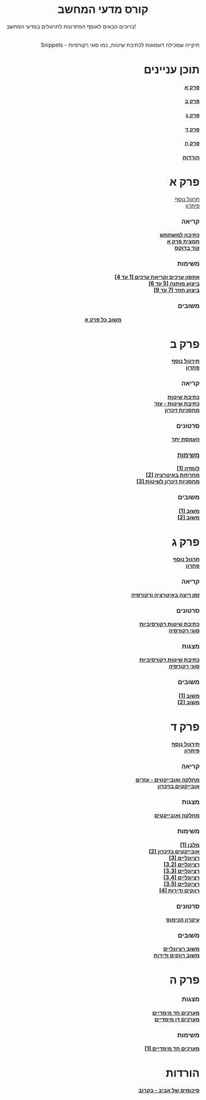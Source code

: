<h1 style="text-align:center;">קורס מדעי המחשב</h1>
<p>ברוכים הבאים לאוסף הפתרונות לתרגולים במדעי המחשב!<br><br></p>
<div align="right">Snippets - תיקייה שמכילה דוגמאות לכתיבת שיטות, כמו סוגי רקורסיות</p>
<p>
  <h1>תוכן עניינים</h1>
  <h4><a href="https://github.com/avivper/ComputerScience#%D7%A4%D7%A8%D7%A7-%D7%90">פרק א</a></h4>
  <h4><a href="https://github.com/avivper/ComputerScience#%D7%A4%D7%A8%D7%A7-%D7%91">פרק ב</a></h4>
  <h4><a href="https://github.com/avivper/ComputerScience/blob/main/README.md#%D7%A4%D7%A8%D7%A7-%D7%92-1">פרק ג</h4>
  <h4><a href="https://github.com/avivper/ComputerScience?tab=readme-ov-file#%D7%A4%D7%A8%D7%A7-%D7%93-1">פרק ד</a></h4>
  <h4><a href="https://github.com/avivper/ComputerScience#%D7%A4%D7%A8%D7%A7-%D7%94">פרק ה</a></h4>
  <h4><a href="https://github.com/avivper/ComputerScience/blob/main/README.md#%D7%94%D7%95%D7%A8%D7%93%D7%95%D7%AA-1">הורדות</a></h4>
</p>
<p style="text-align:center;"> 
  <h1>פרק א</h1>
  <p>
    <a href="https://drive.google.com/file/d/13eqXO-jXVOyVAMB4nxbDNLFCxsxQdWeY/view">תרגול נוסף</a><br>
    <a href="https://drive.google.com/file/d/1wGDqRJDwpdA2uGRZFXRxQ3hPGSaWC0nk/view">פיתרון</a><br>
  </p>
  <h3>קריאה</h3>
<p>
  <b><a href= "https://drive.google.com/file/d/1D_T6rEhG6G54UmRRnLSxk5hWjCfKHCau/view">כתיבה למשתמש</a></b><br>
  <b><a href="https://docs.google.com/document/d/1kHPTRFQET7A-fUUbNRSMc4GeV9xbES15POiMqul1aFU/edit">תמצית פרק א</a></b><br>
  <b><a href="https://drive.google.com/file/d/1syZpD_FDo8CaAAgeq2b3Po-eshw0q7iV/view">קוד בדוקס</a></b>
</p>
  <h3>משימות</h3>
  <p>
    <b><a href= "https://drive.google.com/file/d/1i4sDSC-VGV6OyUu1PpmMppEBh6eUkJex/view">אחסון ערכים וקריאת ערכים [1 עד 4]</a><br>
    <b><a href= "https://drive.google.com/file/d/1HN4bdVMxvMneLXUZMiXS-VtgYjEbbQkX/view">ביצוע מותנה [5 עד 6]</a><br>
    <b><a href= "https://drive.google.com/file/d/1ojQU-gWkrKmp3BXqwSQlVc2du6T9pAs6/view">ביצוע חוזר [7 עד 9]</a><br>
  </p>
  <h3>משובים</h3>
  <p style="text-align:center;">
    <b><a href ="https://docs.google.com/document/d/1cbCG3wZp6EKVxtQ5FxSQyHg1pXAEW8ev6ktQdRbKPrc/edit">משוב כל פרק א</a></b><br>
  </p>
</p>

<p>
  <h1>פרק ב</h1>
  <p>
    <b><a href="https://drive.google.com/file/d/1SN6pjH3AXUTFTpdgxGDx8X1plbIG_fVT/view">תירגול נוסף</a></b><br>
    <b><a href="https://drive.google.com/file/d/1wq4yMSRZiyjwG_h1kT1Q4Cgk-LF2QPCh/view">פתרון</a></b>
  </p>
  <h3>קריאה</h3>
  <p>
    <b><a href="https://docs.google.com/presentation/d/168gNhrAh4C9Apeaa5NFdwyVR24vIFfmaV_iyw531zRk/edit#slide=id.p">כתיבת שיטות</a></b><br>
    <b><a href="https://drive.google.com/file/d/1drsVNkIrjgjySHe3AoM87h4sIFS-1vyH/view">כתיבת שיטות - עזר</a></b><br>
    <b><a href="https://drive.google.com/file/d/1uJESH8qoza35PoK05BBELhnH3nru_-XU/view">מחסניות זיכרון</a></b><br>
  </p>
  <h3>סרטונים</h3>
  <p>
    <b><a href="https://drive.google.com/file/d/13_hnqlT7rgCtVMkGMp1W_QKJvzZItZTA/view">העמסת יתר</b><br>
  </p>
  <h3>משימות</h3>
  <p>
      <b><a href="https://drive.google.com/file/d/1d3nD3o0lBEWHcJ0VNqC8PuSRAxWl8NWn/view">לומדה [1]</a></b><br>
      <b><a href="https://drive.google.com/file/d/1uMLHStoO4xOL0HiG3JnWEr7_U1vaVw8k/view">מחרוזות באיטרציה [2]</a></b><br>
      <b><a href="https://drive.google.com/file/d/1qkDLMZk0rE3kBmPmSsCtkywhdbigc2By/view">מחסניות זיכרון לשיטות [3]</a></b><br>
  </p>
  <h3>משובים</h3>
  <p>
    <b><a href="https://docs.google.com/presentation/d/1Rl9MKarIuiPKKU1bvizLjh6W54KzeYBcDZiMcl48lc8/edit">משוב [1]</a></b><br>
    <b><a href="https://docs.google.com/document/d/14AW35kKOQ_3Z61iMNmW5-EeEVwh-Um-nB_9MthZoCLk/edit">משוב [2]</a></b><br>
  </p>
</p>

<p>
  <h1>פרק ג</h1>
  <p>
    <b><a href="https://drive.google.com/file/d/1zBgkmtgYpeTI4oaN7SGGSuDMaCc4XtK0/view">תרגול נוסף</a></b><br>
    <b><a href="https://drive.google.com/file/d/1Rxf2m2EvuewCQlH5ir6vKlnaxQtQoX0O/view">פתרון</a></b><br>
  </p>
  <h3>קריאה</h3>
  <p>
    <b><a href="https://drive.google.com/file/d/1OMyVAmqcx18F2VjZCaz7ykdu5VliUn26/view">זמן ריצה באיטרציה ורקורסיה</a></b><br>
  </p>
  <h3>סרטונים</h3>
  <p>
    <b><a href="https://drive.google.com/file/d/13_hnqlT7rgCtVMkGMp1W_QKJvzZItZTA/view">כתיבת שיטות רקורסיביות</a></b><br>
    <b><a href="https://drive.google.com/file/d/1XssZlbmDI7UZTI0ImTVsl7kBtNPe2COQ/view">סוגי רקורסיה</a></b><br>
  </p>
  <h3>מצגות</h3>
  <p>
    <b><a href="https://docs.google.com/presentation/d/1ZBfbRs6qP_FWclFdA3KTO3YAoK7yRL3XITBZPTRnjIk/edit">כתיבת שיטות רקורסיביות</a></b><br>
    <b><a href="https://docs.google.com/presentation/d/1HF3RwVx5yPQ9U4Iygfl-fokgGZ5N1eG1wlxAVqhUlOU/edit">סוגי רקורסיה</a></b><br>
  </p>
  <h3>משובים</h3>
  <p>
    <b><a href="https://docs.google.com/document/d/1ax2j90rY-rsXXxIxPxOoOv24WkhC3Ud5GD-vocz5iXo/edit">משוב [1]</a></b><br>
    <b><a href="https://docs.google.com/document/d/1um2s6K4PGt-fWWa9CHdyu0-SfgrYZJ1mzaptIk6rKUo/edit">משוב [2]</a></b><br>
  </p>
</p>

<p>
  <h1>פרק ד</h1>
  <b><a href="https://drive.google.com/file/d/1ELgNJ7bZf7JhxK0jrqXWKbbY94GI-610/view">תירגול נוסף</a></b><br>
  <b><a href="https://drive.google.com/file/d/1RvH91eh_01kuLon0e8XJT17TpJwhEtu8/view">פיתרון</a></b><br>
  <h3>קריאה</h3>
  <b><a href ="https://drive.google.com/file/d/18k4I4PCRkGAZ1fjXVmLrOln2esbua3Is/view?pli=1">מחלקה ואובייקטים - עזרים </a></b><br>
  <b><a href = "https://drive.google.com/file/d/1qrcmd94QlVibMYCF9W3x97d7_EGYLQi4/view">אובייקטים בזיכרון</a></b><br>
  <h3>מצגות</h3>
  <p>
    <b><a href ="https://docs.google.com/presentation/d/1sHN3NNou_OF6yzdXwJeyDU2lfskB9RB_PQXHsqweS4o/edit#slide=id.p">
      מחלקה ואובייקטים
    </a></b>
    <b><a href="https://docs.google.com/presentation/d/1sjpvVDZlxuR3NVi94SeQ9RTlXFtFSWrocKVBR0aKhPk/edit#slide=id.p"></a><b><br>
  </p>
  <h3>משימות</h3>
  <b><a href="https://drive.google.com/file/d/11kbdQDZapLI25Seb_iKWIRPxV0LGD-TY/view">מלבן [1]</a></b><br>
  <b><a href="https://drive.google.com/file/d/1SIpgza3ro5R-ROH3zD1KkwrihpXkpGe4/view">אובייקטים בזיכרון [2]</a></b><br>
  <b><a href="https://drive.google.com/file/d/1LXdacSn3iRRKaIhSwOljgxml83sU0r5K/view">רציונליים [3]</a></b><br>
  <b><a href="https://drive.google.com/file/d/1bJKfmI370Q15ASgQ3TtDS_MXMYsk7Kbn/view">רציונליים [3.2]</a></b><br>
  <b><a href="https://drive.google.com/file/d/1dbjmL-lBQKoXs55_iKynLTdct7idOnjD/view">רציונליים [3.3]</a></b><br>
  <b><a href="https://drive.google.com/file/d/1N_ijy2p7YnD4V7_8KtBWXh0y8lHgM2V3/view">רציונליים [3.4]</a></b><br>
  <b><a href="https://drive.google.com/file/d/1HO-5vADdeBt_f1s9HNge7PzPvrrvz_yk/view">רציונליים [3.5]</a></b><br>
  <b><a href="https://drive.google.com/file/d/1c53TQnSONE2Elj_7ShQK8_H7N-hCz-Gr/view">רווקים ודירות [4]</a></b><br>
  <h3>סרטונים</h3>
  <b><a href="https://drive.google.com/file/d/1lnzEPkh4z1g9xkg5GUrFTNbKmmC1HApv/view?usp=drive_link">עיקרון הכימוס</a></b><br>
  <h3>משובים</h3>
  <b><a href="https://docs.google.com/document/d/1FaRdMISq_Yny5q0gBKrDUPUghNwMlQI4MZzRcgegD8A/edit">משוב רציונליים</a></b><br>
  <b><a href="https://docs.google.com/document/d/1ahztbxdOQbIpawbnQFEyT9YTvg1qiSGBNW4aBrk5Us8/edit">משוב רווקים ודירות</a></b><br>
</p>

<p>
  <h1>פרק ה</h1>
  <h3>מצגות</h3>
  <b><a href="https://docs.google.com/presentation/d/1_zdnu4H3TCBD_fP37l4QwPTj0D3RMUT_6YFFnvTo4yQ/edit#slide=id.p">מערכים חד מימדיים</a></b><br>
  <b><a href="https://docs.google.com/presentation/d/1A8AAa3r5DyI-X99xEeaDg3gu-tLeH9CVunhxJ24M7Jo/edit#slide=id.p">מערכים דו מימדיים</a></b><br>
  <h3>משימות</h3>
  <b><a href="https://drive.google.com/file/d/1K6VVDUPNTUiTdEJayzN9wXwzQiMUHJyE/view">מערכים חד מימדיים [1]</a></b><br>
</p>

<p>
  <h1>הורדות</h1>
  <p>
    <b><a href="">סיכומים של אביב - בקרוב</a></b><br> 
  </p>
</p>
